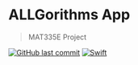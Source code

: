 # ALLGorithms App
> MAT335E Project

[![GitHub last commit](https://img.shields.io/github/last-commit/google/skia.svg?style=flat)]()
[![Swift](https://img.shields.io/badge/Swift-5.0-Green)](https://swift.org)
